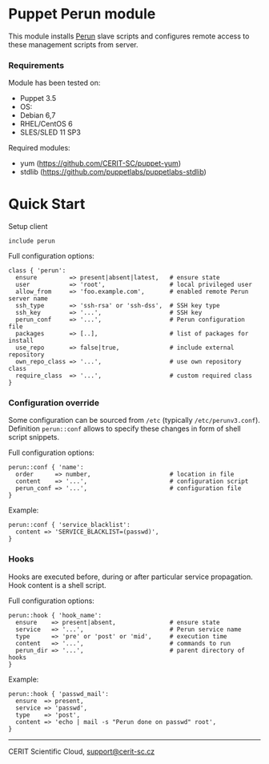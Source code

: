 # Puppet Perun module

This module installs [Perun](http://perun.metacentrum.cz/) slave
scripts and configures remote access to these management scripts
from server.

### Requirements

Module has been tested on:

* Puppet 3.5
* OS:
 * Debian 6,7
 * RHEL/CentOS 6
 * SLES/SLED 11 SP3

Required modules:

* yum (https://github.com/CERIT-SC/puppet-yum)
* stdlib (https://github.com/puppetlabs/puppetlabs-stdlib)

# Quick Start

Setup client

```puppet
include perun
```

Full configuration options:

```puppet
class { 'perun':
  ensure         => present|absent|latest,   # ensure state
  user           => 'root',                  # local privileged user
  allow_from     => 'foo.example.com',       # enabled remote Perun server name
  ssh_type       => 'ssh-rsa' or 'ssh-dss',  # SSH key type
  ssh_key        => '...',                   # SSH key
  perun_conf     => '...',                   # Perun configuration file
  packages       => [..],                    # list of packages for install
  use_repo       => false|true,              # include external repository
  own_repo_class => '...',                   # use own repository class
  require_class  => '...',                   # custom required class
}
```

### Configuration override

Some configuration can be sourced from `/etc` (typically
`/etc/perunv3.conf`). Definition `perun::conf` allows
to specify these changes in form of shell script snippets.

Full configuration options:

```puppet
perun::conf { 'name':
  order      => number,                      # location in file
  content    => '...',                       # configuration script
  perun_conf => '...',                       # configuration file
}
```

Example:

```puppet
perun::conf { 'service_blacklist':
  content => 'SERVICE_BLACKLIST=(passwd)',
}
```

### Hooks

Hooks are executed before, during or after particular
service propagation. Hook content is a shell script.

Full configuration options:

```puppet
perun::hook { 'hook_name':
  ensure    => present|absent,               # ensure state
  service   => '...',                        # Perun service name
  type      => 'pre' or 'post' or 'mid',     # execution time
  content   => '...',                        # commands to run
  perun_dir => '...',                        # parent directory of hooks
}
```

Example:

```puppet
perun::hook { 'passwd_mail':
  ensure  => present,
  service => 'passwd',
  type    => 'post',
  content => 'echo | mail -s "Perun done on passwd" root',
}
```

***

CERIT Scientific Cloud, <support@cerit-sc.cz>
